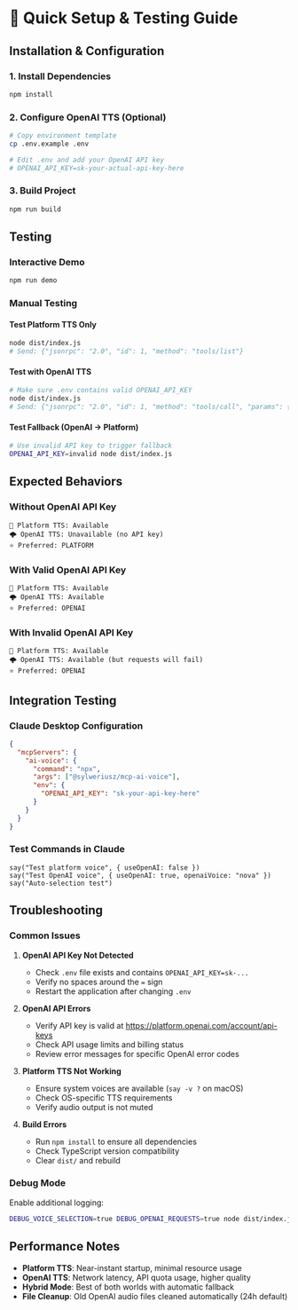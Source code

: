 # 🚀 Quick Setup & Testing Guide

## Installation & Configuration

### 1. Install Dependencies
```bash
npm install
```

### 2. Configure OpenAI TTS (Optional)
```bash
# Copy environment template
cp .env.example .env

# Edit .env and add your OpenAI API key
# OPENAI_API_KEY=sk-your-actual-api-key-here
```

### 3. Build Project
```bash
npm run build
```

## Testing

### Interactive Demo
```bash
npm run demo
```

### Manual Testing

#### Test Platform TTS Only
```bash
node dist/index.js
# Send: {"jsonrpc": "2.0", "id": 1, "method": "tools/list"}
```

#### Test with OpenAI TTS
```bash
# Make sure .env contains valid OPENAI_API_KEY
node dist/index.js
# Send: {"jsonrpc": "2.0", "id": 1, "method": "tools/call", "params": {"name": "say", "arguments": {"text": "Hello OpenAI!", "useOpenAI": true}}}
```

#### Test Fallback (OpenAI → Platform)
```bash
# Use invalid API key to trigger fallback
OPENAI_API_KEY=invalid node dist/index.js
```

## Expected Behaviors

### Without OpenAI API Key
```
🎯 Platform TTS: Available
🌩️ OpenAI TTS: Unavailable (no API key)
⭐ Preferred: PLATFORM
```

### With Valid OpenAI API Key
```
🎯 Platform TTS: Available
🌩️ OpenAI TTS: Available  
⭐ Preferred: OPENAI
```

### With Invalid OpenAI API Key
```
🎯 Platform TTS: Available
🌩️ OpenAI TTS: Available (but requests will fail)
⭐ Preferred: OPENAI
```

## Integration Testing

### Claude Desktop Configuration
```json
{
  "mcpServers": {
    "ai-voice": {
      "command": "npx",
      "args": ["@sylweriusz/mcp-ai-voice"],
      "env": {
        "OPENAI_API_KEY": "sk-your-api-key-here"
      }
    }
  }
}
```

### Test Commands in Claude
```
say("Test platform voice", { useOpenAI: false })
say("Test OpenAI voice", { useOpenAI: true, openaiVoice: "nova" })
say("Auto-selection test")
```

## Troubleshooting

### Common Issues

1. **OpenAI API Key Not Detected**
   - Check `.env` file exists and contains `OPENAI_API_KEY=sk-...`
   - Verify no spaces around the `=` sign
   - Restart the application after changing `.env`

2. **OpenAI API Errors**
   - Verify API key is valid at https://platform.openai.com/account/api-keys
   - Check API usage limits and billing status
   - Review error messages for specific OpenAI error codes

3. **Platform TTS Not Working**
   - Ensure system voices are available (`say -v ?` on macOS)
   - Check OS-specific TTS requirements
   - Verify audio output is not muted

4. **Build Errors**
   - Run `npm install` to ensure all dependencies
   - Check TypeScript version compatibility
   - Clear `dist/` and rebuild

### Debug Mode
Enable additional logging:
```bash
DEBUG_VOICE_SELECTION=true DEBUG_OPENAI_REQUESTS=true node dist/index.js
```

## Performance Notes

- **Platform TTS**: Near-instant startup, minimal resource usage
- **OpenAI TTS**: Network latency, API quota usage, higher quality
- **Hybrid Mode**: Best of both worlds with automatic fallback
- **File Cleanup**: Old OpenAI audio files cleaned automatically (24h default)
